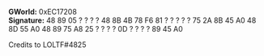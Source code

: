 **GWorld:** 0xEC17208                                                                                                                                                          
**Signature:** 48 89 05 ? ? ? ? 48 8B 4B 78 F6 81 ? ? ? ? ? 75 2A 8B 45 A0 48 8D 55 A0 48 89 75 A8 25 ? ? ? ? 0D ? ? ? ? 89 45 A0

Credits to LOLTF#4825
